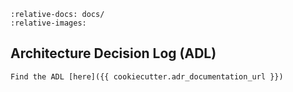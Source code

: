 ```{include} adr/index.md
:relative-docs: docs/
:relative-images:
```

Architecture Decision Log (ADL)
----
```{note}
Find the ADL [here]({{ cookiecutter.adr_documentation_url }})
```
